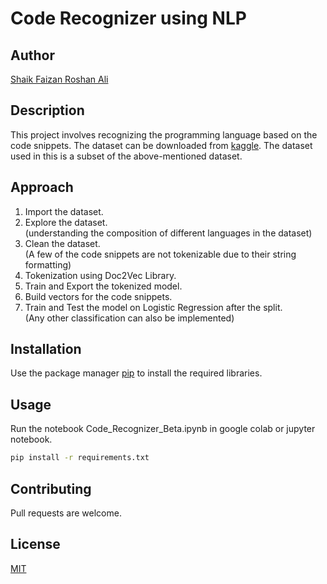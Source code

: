 # Code Recognizer using NLP

## Author
[Shaik Faizan Roshan Ali](https://www.github.com/faizanroshan)
## Description
This project involves recognizing the programming language based on the code snippets. 
The dataset can be downloaded from [kaggle](https://www.kaggle.com/datasets/simiotic/github-code-snippets). The dataset used in this is a subset of the above-mentioned dataset.

## Approach
1. Import the dataset.
2. Explore the dataset.\
 (understanding the composition of different languages in the dataset)
3. Clean the dataset.\
(A few of the code snippets are not tokenizable due to their string formatting)
4. Tokenization using Doc2Vec Library.
5. Train and Export the tokenized model.
6. Build vectors for the code snippets.
7. Train and Test the model on Logistic Regression after the split.\
(Any other classification can also be implemented)

## Installation

Use the package manager [pip](https://pip.pypa.io/en/stable/) to install the required libraries.

## Usage
Run the notebook Code_Recognizer_Beta.ipynb in google colab or jupyter notebook.

```bash
pip install -r requirements.txt
```

## Contributing
Pull requests are welcome.

## License
[MIT](https://choosealicense.com/licenses/mit/)
